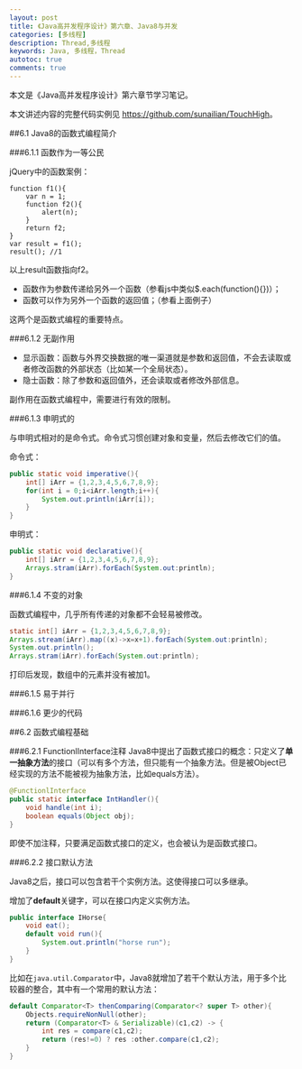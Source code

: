 ```yaml
---
layout: post
title: 《Java高并发程序设计》第六章、Java8与并发
categories: [多线程]
description: Thread,多线程
keywords: Java, 多线程，Thread
autotoc: true
comments: true
---
```


本文是《Java高并发程序设计》第六章节学习笔记。

本文讲述内容的完整代码实例见 <https://github.com/sunailian/TouchHigh>。

##6.1 Java8的函数式编程简介

###6.1.1 函数作为一等公民

jQuery中的函数案例：

```
function f1(){
	var n = 1;
	function f2(){
		alert(n);
	}
	return f2;
}
var result = f1();
result(); //1

```

以上result函数指向f2。

- 函数作为参数传递给另外一个函数（参看js中类似$.each(function(){})）；
- 函数可以作为另外一个函数的返回值；（参看上面例子）

这两个是函数式编程的重要特点。

###6.1.2 无副作用
- 显示函数：函数与外界交换数据的唯一渠道就是参数和返回值，不会去读取或者修改函数的外部状态（比如某一个全局状态）。
- 隐士函数：除了参数和返回值外，还会读取或者修改外部信息。

副作用在函数式编程中，需要进行有效的限制。

###6.1.3 申明式的

与申明式相对的是命令式。命令式习惯创建对象和变量，然后去修改它们的值。

命令式：

```Java
public static void imperative(){
	int[] iArr = {1,2,3,4,5,6,7,8,9};
	for(int i = 0;i<iArr.length;i++){
		System.out.println(iArr[i]);
	}
}
```

申明式：

```Java
public static void declarative(){
	int[] iArr = {1,2,3,4,5,6,7,8,9};
	Arrays.stram(iArr).forEach(System.out:println);
}
```

###6.1.4 不变的对象

函数式编程中，几乎所有传递的对象都不会轻易被修改。

```Java
static int[] iArr = {1,2,3,4,5,6,7,8,9};
Arrays.stream(iArr).map((x)->x=x+1).forEach(System.out:println);
System.out.println();
Arrays.stram(iArr).forEach(System.out:println);
```

打印后发现，数组中的元素并没有被加1。

###6.1.5 易于并行

###6.1.6 更少的代码

##6.2 函数式编程基础

###6.2.1 FunctionlInterface注释
Java8中提出了函数式接口的概念：只定义了**单一抽象方法**的接口（可以有多个方法，但只能有一个抽象方法。但是被Object已经实现的方法不能被视为抽象方法，比如equals方法）。

```Java
@FunctionlInterface
public static interface IntHandler(){
	void handle(int i);
	boolean equals(Object obj);
}
```
即使不加注释，只要满足函数式接口的定义，也会被认为是函数式接口。

###6.2.2 接口默认方法

Java8之后，接口可以包含若干个实例方法。这使得接口可以多继承。

增加了**default**关键字，可以在接口内定义实例方法。

```Java
public interface IHorse{
	void eat();
	default void run(){
		System.out.println("horse run");
	}
}

```

比如在`java.util.Comparator`中，Java8就增加了若干个默认方法，用于多个比较器的整合，其中有一个常用的默认方法：

```Java
default Comparator<T> thenComparing(Comparator<? super T> other){
	Objects.requireNonNull(other);
	return (Comparator<T> & Serializable)(c1,c2) -> {
		int res = compare(c1,c2);
		return (res!=0) ? res :other.compare(c1,c2);
	}
}

```
